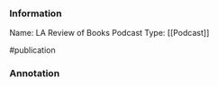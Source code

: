 ### Information

Name: LA Review of Books Podcast
Type: [[Podcast]]

#publication


### Annotation

